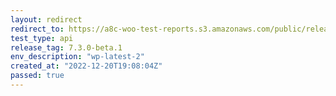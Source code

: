 ```yaml
---
layout: redirect
redirect_to: https://a8c-woo-test-reports.s3.amazonaws.com/public/release/7.3.0-beta.1/wp-latest-2/api/index.html
test_type: api
release_tag: 7.3.0-beta.1
env_description: "wp-latest-2"
created_at: "2022-12-20T19:08:04Z"
passed: true
---
```

